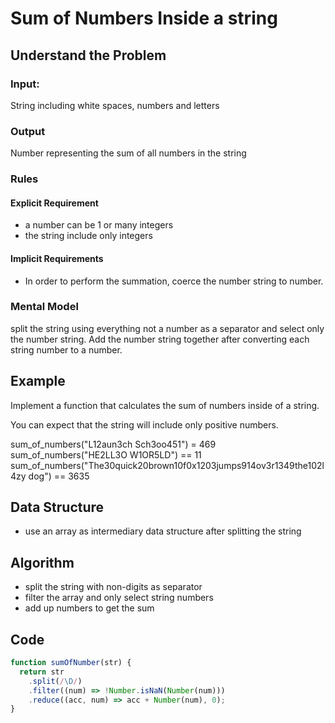 # Sum of Numbers Inside a string

## Understand the Problem

### Input:

String including white spaces, numbers and letters

### Output

Number representing the sum of all numbers in the string

### Rules

#### Explicit Requirement

- a number can be 1 or many integers
- the string include only integers

#### Implicit Requirements

- In order to perform the summation, coerce the number string to number.

### Mental Model

split the string using everything not a number as a separator and select only the number string.
Add the number string together after converting each string number to a number.

## Example

Implement a function that calculates the sum of numbers inside of a string.

You can expect that the string will include only positive numbers.

sum_of_numbers("L12aun3ch Sch3oo451") = 469
sum_of_numbers("HE2LL3O W1OR5LD") == 11
sum_of_numbers("The30quick20brown10f0x1203jumps914ov3r1349the102l4zy dog") == 3635

## Data Structure

- use an array as intermediary data structure after splitting the string

## Algorithm

- split the string with non-digits as separator
- filter the array and only select string numbers
- add up numbers to get the sum

## Code

```js
function sumOfNumber(str) {
  return str
    .split(/\D/)
    .filter((num) => !Number.isNaN(Number(num)))
    .reduce((acc, num) => acc + Number(num), 0);
}
```
